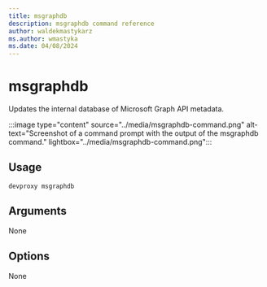 ```yaml
---
title: msgraphdb
description: msgraphdb command reference
author: waldekmastykarz
ms.author: wmastyka
ms.date: 04/08/2024
---
```


# msgraphdb

Updates the internal database of Microsoft Graph API metadata.

:::image type="content" source="../media/msgraphdb-command.png" alt-text="Screenshot of a command prompt with the output of the msgraphdb command." lightbox="../media/msgraphdb-command.png":::

## Usage

```shell
devproxy msgraphdb
```

## Arguments

None

## Options

None
